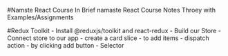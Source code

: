 #Namste React Course
In  Brief namaste React Course Notes Throey with Examples/Assignments


#Redux Toolkit
    - Install @reduxjs/toolkit and react-redux
    - Build our Store
    - Connect store to our app
    - create a card slice - to add items
    - dispatch action - by clicking add button
    - Selector